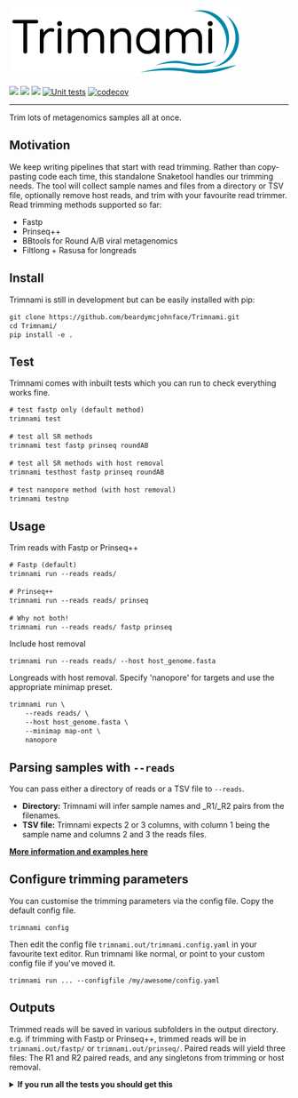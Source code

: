 ![](trimnami.png)

[![](https://img.shields.io/static/v1?label=CLI&message=Snaketool&color=blueviolet)](https://github.com/beardymcjohnface/Snaketool)
[![](https://img.shields.io/static/v1?label=Licence&message=MIT&color=black)](https://opensource.org/license/mit/)
[![](https://img.shields.io/static/v1?label=Install%20with&message=PIP&color=success)](https://pypi.org/project/trimnami/)
[![Unit tests](https://github.com/beardymcjohnface/Trimnami/actions/workflows/python-app.yml/badge.svg)](https://github.com/beardymcjohnface/Trimnami/actions/workflows/python-app.yml)
[![codecov](https://codecov.io/gh/beardymcjohnface/Trimnami/branch/main/graph/badge.svg?token=E0w8zHLLDq)](https://codecov.io/gh/beardymcjohnface/Trimnami)


---

Trim lots of metagenomics samples all at once.

## Motivation

We keep writing pipelines that start with read trimming.
Rather than copy-pasting code each time,
this standalone Snaketool handles our trimming needs.
The tool will collect sample names and files from a directory or TSV file,
optionally remove host reads, and trim with your favourite read trimmer.
Read trimming methods supported so far:

- Fastp
- Prinseq++
- BBtools for Round A/B viral metagenomics
- Filtlong + Rasusa for longreads

## Install

Trimnami is still in development but can be easily installed with pip:

```shell
git clone https://github.com/beardymcjohnface/Trimnami.git
cd Trimnami/
pip install -e .
```

## Test

Trimnami comes with inbuilt tests which you can run to check everything works fine.

```shell
# test fastp only (default method)
trimnami test

# test all SR methods
trimnami test fastp prinseq roundAB

# test all SR methods with host removal
trimnami testhost fastp prinseq roundAB

# test nanopore method (with host removal)
trimnami testnp
```

## Usage

Trim reads with Fastp or Prinseq++

```shell
# Fastp (default)
trimnami run --reads reads/

# Prinseq++
trimnami run --reads reads/ prinseq

# Why not both!
trimnami run --reads reads/ fastp prinseq
```

Include host removal

```shell
trimnami run --reads reads/ --host host_genome.fasta
```

Longreads with host removal.
Specify 'nanopore' for targets and use the appropriate minimap preset.

```shell
trimnami run \
    --reads reads/ \
    --host host_genome.fasta \
    --minimap map-ont \
    nanopore
```

## Parsing samples with `--reads`

You can pass either a directory of reads or a TSV file to `--reads`.
 - __Directory:__ Trimnami will infer sample names and \_R1/\_R2 pairs from the filenames.
 - __TSV file:__ Trimnami expects 2 or 3 columns, with column 1 being the sample name and columns 2 and 3 the reads files.

__[More information and examples here](https://gist.github.com/beardymcjohnface/bb161ba04ae1042299f48a4849e917c8#file-readme-md)__

## Configure trimming parameters

You can customise the trimming parameters via the config file.
Copy the default config file.

```shell
trimnami config
```

Then edit the config file `trimnami.out/trimnami.config.yaml` in your favourite text editor.
Run trimnami like normal, or point to your custom config file if you've moved it.

```shell
trimnami run ... --configfile /my/awesome/config.yaml
```

## Outputs

Trimmed reads will be saved in various subfolders in the output directory.
e.g. if trimming with Fastp or Prinseq++, 
trimmed reads will be in `trimnami.out/fastp/` or `trimnami.out/prinseq/`.
Paired reads will yield three files: 
The R1 and R2 paired reads, and any singletons from trimming or host removal.


<details>
    <summary><b>If you run all the tests you should get this</b></summary>

```text
trimnami.out/
├── fastp
│   ├── A13-04-182-06_TAGCTT.host_rm.paired.R1.fastq.gz
│   ├── A13-04-182-06_TAGCTT.host_rm.paired.R2.fastq.gz
│   ├── A13-04-182-06_TAGCTT.host_rm.paired.S.fastq.gz
│   ├── A13-04-182-06_TAGCTT.paired.R1.fastq.gz
│   ├── A13-04-182-06_TAGCTT.paired.R2.fastq.gz
│   ├── A13-04-182-06_TAGCTT.paired.S.fastq.gz
│   ├── A13-12-250-06_GGCTAC.host_rm.paired.R1.fastq.gz
│   ├── A13-12-250-06_GGCTAC.host_rm.paired.R2.fastq.gz
│   ├── A13-12-250-06_GGCTAC.host_rm.paired.S.fastq.gz
│   ├── A13-12-250-06_GGCTAC.paired.R1.fastq.gz
│   ├── A13-12-250-06_GGCTAC.paired.R2.fastq.gz
│   ├── A13-12-250-06_GGCTAC.paired.S.fastq.gz
│   ├── A13-135-177-06_AGTTCC.host_rm.single.fastq.gz
│   └── A13-135-177-06_AGTTCC.single.fastq.gz
├── nanopore
│   ├── SRR7947171.host_rm.single.fastq.gz
│   └── SRR7947176.host_rm.single.fastq.gz
├── prinseq
│   ├── A13-04-182-06_TAGCTT.host_rm.paired.R1.fastq.gz
│   ├── A13-04-182-06_TAGCTT.host_rm.paired.R2.fastq.gz
│   ├── A13-04-182-06_TAGCTT.host_rm.paired.S.fastq.gz
│   ├── A13-04-182-06_TAGCTT.paired.R1.fastq.gz
│   ├── A13-04-182-06_TAGCTT.paired.R2.fastq.gz
│   ├── A13-04-182-06_TAGCTT.paired.S.fastq.gz
│   ├── A13-12-250-06_GGCTAC.host_rm.paired.R1.fastq.gz
│   ├── A13-12-250-06_GGCTAC.host_rm.paired.R2.fastq.gz
│   ├── A13-12-250-06_GGCTAC.host_rm.paired.S.fastq.gz
│   ├── A13-12-250-06_GGCTAC.paired.R1.fastq.gz
│   ├── A13-12-250-06_GGCTAC.paired.R2.fastq.gz
│   ├── A13-12-250-06_GGCTAC.paired.S.fastq.gz
│   ├── A13-135-177-06_AGTTCC.host_rm.single.fastq.gz
│   └── A13-135-177-06_AGTTCC.single.fastq.gz
└── roundAB
    ├── A13-04-182-06_TAGCTT.host_rm.paired.R1.fastq.gz
    ├── A13-04-182-06_TAGCTT.host_rm.paired.R2.fastq.gz
    ├── A13-04-182-06_TAGCTT.host_rm.paired.S.fastq.gz
    ├── A13-04-182-06_TAGCTT.paired.R1.fastq.gz
    ├── A13-04-182-06_TAGCTT.paired.R2.fastq.gz
    ├── A13-04-182-06_TAGCTT.paired.S.fastq.gz
    ├── A13-12-250-06_GGCTAC.host_rm.paired.R1.fastq.gz
    ├── A13-12-250-06_GGCTAC.host_rm.paired.R2.fastq.gz
    ├── A13-12-250-06_GGCTAC.host_rm.paired.S.fastq.gz
    ├── A13-12-250-06_GGCTAC.paired.R1.fastq.gz
    ├── A13-12-250-06_GGCTAC.paired.R2.fastq.gz
    ├── A13-12-250-06_GGCTAC.paired.S.fastq.gz
    ├── A13-135-177-06_AGTTCC.host_rm.single.fastq.gz
    └── A13-135-177-06_AGTTCC.single.fastq.gz

```

</details>


